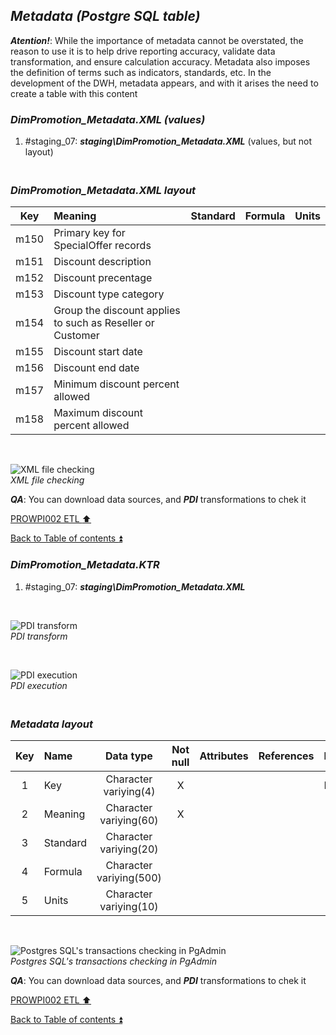 ## **_Metadata (Postgre SQL table)_**  

**_Atention!_**: While the importance of metadata cannot be overstated, the reason to use it is to help drive reporting accuracy, validate data transformation, and ensure calculation accuracy. Metadata also imposes the definition of terms such as indicators, standards, etc. In the development of the DWH, metadata appears, and with it arises the need to create a table with this content  

### **_DimPromotion\_Metadata.XML (values)_**  
  1. #staging_07: **_staging\DimPromotion\_Metadata.XML_** (values, but not layout)  

### **_<p><br>DimPromotion\_Metadata.XML layout</p>_**  

| Key      	| Meaning                                 | Standard              | Formula                                                                  | Units |
| :-------: | :-------------------------------------- | :-------------------: | :----------------------------------------------------------------------- | :---: |
| m150      | Primary key for SpecialOffer records    |                       |                                                                          |       |
| m151      | Discount description                    |                       |                                                                          |       |
| m152      | Discount precentage                     |                       |                                                                          |       |
| m153      | Discount type category                  |                       |                                                                          |       |
| m154      | Group the discount applies to such as Reseller or Customer |                       |                                                                          |       |
| m155      | Discount start date                     |                       |                                                                          |       |
| m156      | Discount end date                       |                       |                                                                          |       |
| m157      | Minimum discount percent allowed        |                       |                                                                          |       |
| m158      | Maximum discount percent allowed        |                       |                                                                          |       |

   <p><br></p>  
 
  ![XML file checking](https://i.imgur.com/smrCLf9.png)  
  _XML file checking_  

  **_QA_**: You can download data sources, and **_PDI_** transformations to chek it  

[PROWPI002 ETL :arrow_up:](prowpi002_etl_adventureworksdw2022_db.md)  

[Back to Table of contents :arrow_double_up:](../README.md)  


### **_DimPromotion\_Metadata.KTR_**  
  1. #staging_07: **_staging\DimPromotion\_Metadata.XML_**  

   <p><br></p>  

  ![PDI transform](https://i.imgur.com/OeGauFn.png)  
  _PDI transform_  

  <p><br></p>  

  ![PDI execution](https://i.imgur.com/G5n6qyF.png)  
  _PDI execution_ 

### **_<p><br>Metadata layout</p>_**  

| Key	| Name                  | Data type              | Not null | Attributes | References            | Description |
| :-: | :-------------------- | :--------------------: | :------: | :--------- | :-------------------- | :-----------| 
| 1   | Key                   | Character variying(4)  | X        |            |                       | PK,FK       |
| 2   | Meaning               | Character variying(60) | X        |            |                       |             |
| 3   | Standard              | Character variying(20) |          |            |                       |             |
| 4   | Formula               | Character variying(500)|          |            |                       |             |
| 5   | Units                 | Character variying(10) |          |            |                       |             |

   <p><br></p>  
 
  ![Postgres SQL's transactions checking in PgAdmin](https://i.imgur.com/46IQGUR.png)  
  _Postgres SQL's transactions checking in PgAdmin_  

  **_QA_**: You can download data sources, and **_PDI_** transformations to chek it  

[PROWPI002 ETL :arrow_up:](prowpi002_etl_adventureworksdw2022_db.md)  

[Back to Table of contents :arrow_double_up:](../README.md)  